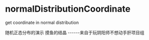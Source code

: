 # normalDistributionCoordinate
get coordinate in normal distribution

随机正态分布的演示
摸鱼的结晶
------来自于玩阴阳师不想动手肝项目组
